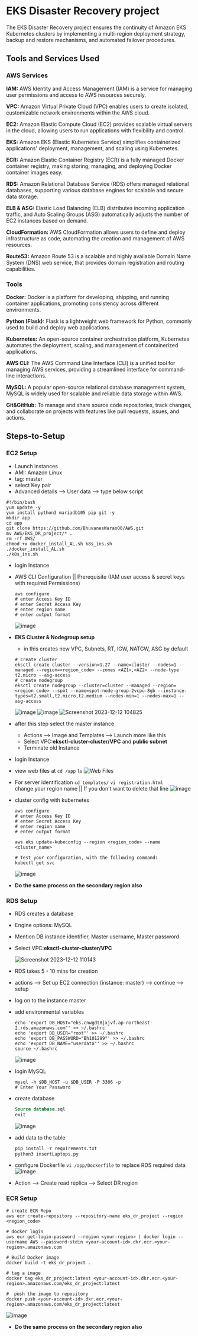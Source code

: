 # EKS Disaster Recovery project
The EKS Disaster Recovery project ensures the continuity of Amazon EKS Kubernetes clusters by implementing a multi-region deployment strategy, backup and restore mechanisms, and automated failover procedures.
## Tools and Services Used
### AWS Services

**IAM:** AWS Identity and Access Management (IAM) is a service for managing user permissions and access to AWS resources securely.

**VPC:** Amazon Virtual Private Cloud (VPC) enables users to create isolated, customizable network environments within the AWS cloud.

**EC2:** Amazon Elastic Compute Cloud (EC2) provides scalable virtual servers in the cloud, allowing users to run applications with flexibility and control.

**EKS:** Amazon EKS (Elastic Kubernetes Service) simplifies containerized applications' deployment, management, and scaling using Kubernetes.

**ECR:** Amazon Elastic Container Registry (ECR) is a fully managed Docker container registry, making storing, managing, and deploying Docker container images easy.

**RDS:** Amazon Relational Database Service (RDS) offers managed relational databases, supporting various database engines for scalable and secure data storage.

**ELB & ASG:** Elastic Load Balancing (ELB) distributes incoming application traffic, and Auto Scaling Groups (ASG) automatically adjusts the number of EC2 instances based on demand.

**CloudFormation:** AWS CloudFormation allows users to define and deploy infrastructure as code, automating the creation and management of AWS resources.

**Route53:** Amazon Route 53 is a scalable and highly available Domain Name System (DNS) web service, that provides domain registration and routing capabilities.

### Tools

**Docker:** Docker is a platform for developing, shipping, and running container applications, promoting consistency across different environments.

**Python (Flask):** Flask is a lightweight web framework for Python, commonly used to build and deploy web applications.

**Kubernetes:** An open-source container orchestration platform, Kubernetes automates the deployment, scaling, and management of containerized applications.

**AWS CLI:** The AWS Command Line Interface (CLI) is a unified tool for managing AWS services, providing a streamlined interface for command-line interactions.

**MySQL:** A popular open-source relational database management system, MySQL is widely used for scalable and reliable data storage within AWS.

**Git&GitHub:** To manage and share source code repositories, track changes, and collaborate on projects with features like pull requests, issues, and actions.

## Steps-to-Setup
### EC2 Setup
- Launch instances
- AMI: Amazon Linux
- tag: master
- select Key pair
- Advanced details --> User data --> type below script
```
#!/bin/bash
yum update -y
yum install python3 mariadb105 pip git -y
mkdir app
cd app
git clone https://github.com/BhuvanesWaran00/AWS.git
mv AWS/EKS_DR_project/* .
rm -rf AWS/
chmod +x docker_install_AL.sh k8s_ins.sh
./docker_install_AL.sh
./k8s_ins.sh
```
- login Instance
- AWS CLI Configuration || Prerequisite (IAM user access & secret keys with required Permissions)
  ```
  aws configure
  # enter Access Key ID
  # enter Secret Access Key
  # enter region name
  # enter output format
  ```
  ![image](https://github.com/BhuvanesWaran00/AWS/assets/117109051/a2502d19-e114-4590-abff-74225be038fd)
- **EKS Cluster & Nodegroup setup**
  - in this creates new VPC, Subnets, RT, IGW, NATGW, ASG by default
  ```
  # create cluster
  eksctl create cluster --version=1.27 --name=cluster --nodes=1 --managed --region=<region_code> --zones <AZ1>,<AZ2> --node-type t2.micro --asg-access
  # create nodegroup
  eksctl create nodegroup --cluster=cluster --managed --region=<region_code> --spot --name=spot-node-group-2vcpu-8gb --instance-types=t2.small,t2.micro,t2.medium --nodes-min=1 --nodes-max=1 --asg-access
  ```
  ![image](https://github.com/BhuvanesWaran00/AWS/assets/117109051/bc742a11-d86a-4da6-a74c-18f376572040)
  ![image](https://github.com/BhuvanesWaran00/AWS/assets/117109051/793230fc-be67-45e6-9521-31c5ce9fc30d)
  ![Screenshot 2023-12-12 104825](https://github.com/BhuvanesWaran00/AWS/assets/117109051/1b7a3b80-e102-46da-a20b-a897e578f705)
- after this step select the master instance
  - Actions --> Image and Templates --> Launch more like this
  - Select VPC:**eksctl-cluster-cluster/VPC** and **public subnet**
  - Terminate old Instance
- login Instance
- view web files at `cd /app` `ls`
  ![Web Files](https://github.com/BhuvanesWaran00/AWS/assets/117109051/12239974-0feb-43c6-8973-e96ea64d6c4d)
- For server identification `cd templates/` `vi registration.html`<br>
  change your region name || If you don't want to delete that line
  ![image](https://github.com/BhuvanesWaran00/AWS/assets/117109051/8fa68b00-d1d1-4a8a-90af-ad371eab7341)
- cluster config with kubernetes
  ```
  aws configure
  # enter Access Key ID
  # enter Secret Access Key
  # enter region name
  # enter output format
  
  aws eks update-kubeconfig --region <region_code> --name <cluster_name>

  # Test your configuration, with the following command:
  kubectl get svc
  ```
  ![image](https://github.com/BhuvanesWaran00/AWS/assets/117109051/24b63d5e-893a-40d1-abab-eef55bdd126e)

- **Do the same process on the secondary region also**

### RDS Setup
- RDS creates a database
- Engine options: MySQL
- Mention DB instance identifier, Master username, Master password
- Select  VPC:**eksctl-cluster-cluster/VPC**
  
  ![Screenshot 2023-12-12 110143](https://github.com/BhuvanesWaran00/AWS/assets/117109051/0ec6e2fc-dfb7-413f-be3c-094efaf6463f)

- RDS takes 5 - 10 mins for creation
- actions --> Set up EC2 connection (instance: master) --> continue --> setup
- log on to the instance master
- add environmental variables
  ```
  echo 'export DB_HOST="eks.cnwgdt8jxjvf.ap-northeast-2.rds.amazonaws.com"' >> ~/.bashrc
  echo 'export DB_USER="root"' >> ~/.bashrc
  echo 'export DB_PASSWORD="Bh101299"' >> ~/.bashrc
  echo 'export DB_NAME="userdata"' >> ~/.bashrc
  source ~/.bashrc
  ```
  ![image](https://github.com/BhuvanesWaran00/AWS/assets/117109051/f79b3827-2a00-44ed-ad5d-9afb6cb81fdd)

- login MySQL
  ```
  mysql -h $DB_HOST -u $DB_USER -P 3306 -p
  # Enter Your Password
  ```
- create database
  ```sql
  Source database.sql
  exit
  ```
  
  ![image](https://github.com/BhuvanesWaran00/AWS/assets/117109051/0603033c-e44b-4889-9a9d-3c61374a7bd7)

- add data to the table
  ```python
  pip install -r requirements.txt
  python3 insertLaptops.py
  ```
- configure Dockerfile `vi /app/Dockerfile` to replace RDS required data
  ![image](https://github.com/BhuvanesWaran00/AWS/assets/117109051/41c819bd-f15e-47e4-8a6e-5a05f796f4b1)

- Action --> Create read replica --> Select DR region
### ECR Setup
  ```
  # create ECR Repo
  aws ecr create-repository --repository-name eks_dr_project --region <region_code>

  # docker login
  aws ecr get-login-password --region <your-region> | docker login --username AWS --password-stdin <your-account-id>.dkr.ecr.<your-region>.amazonaws.com

  # Build Docker image
  docker build -t eks_dr_project .

  # tag a image
  docker tag eks_dr_project:latest <your-account-id>.dkr.ecr.<your-region>.amazonaws.com/eks_dr_project:latest

  #  push the image to repository
  docker push <your-account-id>.dkr.ecr.<your-region>.amazonaws.com/eks_dr_project:latest
  ```
  ![image](https://github.com/BhuvanesWaran00/AWS/assets/117109051/0f3d86e5-9e21-4dcb-82a8-66fa09781d43)

- **Do the same process on the secondary region also**
